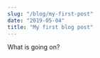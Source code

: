 ```yaml
---
slug: "/blog/my-first-post"
date: "2019-05-04"
title: "My first blog post"
---
```

What is going on?
